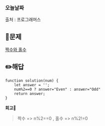 ### 오늘날짜

출처 : 프로그래머스

## 📝문제

[짝수와 홀수](https://programmers.co.kr/learn/courses/30/lessons/12937)

## ✏️해답
```
function solution(num) {
    let answer = '';
    num%2==0 ? answer="Even" : answer="Odd"
    return answer;
}
```

**회고🧐**

> 짝수 => n%2==0 , 홀수 => n%2!=0